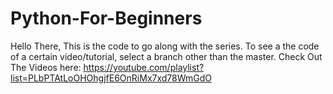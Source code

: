# Python-For-Beginners

Hello There,
This is the code to go along with the series.
To see a the code of a certain video/tutorial, select a branch other than the master.
Check Out The Videos here:
https://youtube.com/playlist?list=PLbPTAtLoOHOhgjfE6OnRiMx7xd78WmGdO
